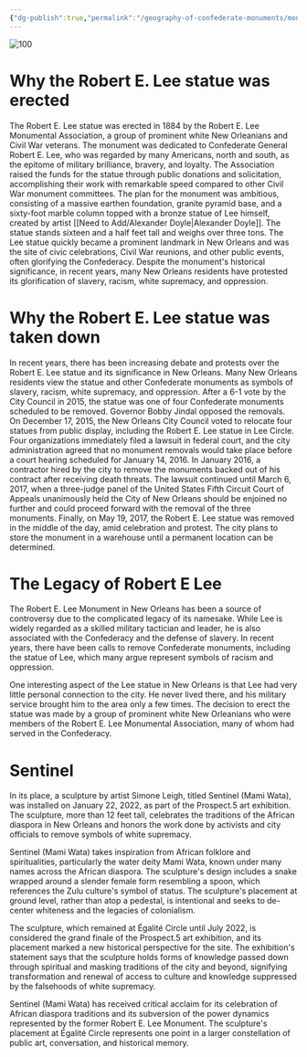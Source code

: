 ```yaml
---
{"dg-publish":true,"permalink":"/geography-of-confederate-monuments/monuments/robert-e-lee-monument/"}
---
```



![100](https://upload.wikimedia.org/wikipedia/commons/e/e6/Robert_E_Lee_Monument_at_Lee_Circle._New_Orleans_Louisiana.jpg)

# Why the Robert E. Lee statue was erected

The Robert E. Lee statue was erected in 1884 by the Robert E. Lee Monumental Association, a group of prominent white New Orleanians and Civil War veterans. The monument was dedicated to Confederate General Robert E. Lee, who was regarded by many Americans, north and south, as the epitome of military brilliance, bravery, and loyalty. The Association raised the funds for the statue through public donations and solicitation, accomplishing their work with remarkable speed compared to other Civil War monument committees. The plan for the monument was ambitious, consisting of a massive earthen foundation, granite pyramid base, and a sixty-foot marble column topped with a bronze statue of Lee himself, created by artist [[Need to Add/Alexander Doyle\|Alexander Doyle]]. The statue stands sixteen and a half feet tall and weighs over three tons. The Lee statue quickly became a prominent landmark in New Orleans and was the site of civic celebrations, Civil War reunions, and other public events, often glorifying the Confederacy. Despite the monument's historical significance, in recent years, many New Orleans residents have protested its glorification of slavery, racism, white supremacy, and oppression.

# Why the Robert E. Lee statue was taken down

In recent years, there has been increasing debate and protests over the Robert E. Lee statue and its significance in New Orleans. Many New Orleans residents view the statue and other Confederate monuments as symbols of slavery, racism, white supremacy, and oppression. After a 6-1 vote by the City Council in 2015, the statue was one of four Confederate monuments scheduled to be removed. Governor Bobby Jindal opposed the removals. On December 17, 2015, the New Orleans City Council voted to relocate four statues from public display, including the Robert E. Lee statue in Lee Circle. Four organizations immediately filed a lawsuit in federal court, and the city administration agreed that no monument removals would take place before a court hearing scheduled for January 14, 2016. In January 2016, a contractor hired by the city to remove the monuments backed out of his contract after receiving death threats. The lawsuit continued until March 6, 2017, when a three-judge panel of the United States Fifth Circuit Court of Appeals unanimously held the City of New Orleans should be enjoined no further and could proceed forward with the removal of the three monuments. Finally, on May 19, 2017, the Robert E. Lee statue was removed in the middle of the day, amid celebration and protest. The city plans to store the monument in a warehouse until a permanent location can be determined.

# The Legacy of Robert E Lee

The Robert E. Lee Monument in New Orleans has been a source of controversy due to the complicated legacy of its namesake. While Lee is widely regarded as a skilled military tactician and leader, he is also associated with the Confederacy and the defense of slavery. In recent years, there have been calls to remove Confederate monuments, including the statue of Lee, which many argue represent symbols of racism and oppression.

One interesting aspect of the Lee statue in New Orleans is that Lee had very little personal connection to the city. He never lived there, and his military service brought him to the area only a few times. The decision to erect the statue was made by a group of prominent white New Orleanians who were members of the Robert E. Lee Monumental Association, many of whom had served in the Confederacy.

# Sentinel

In its place, a sculpture by artist Simone Leigh, titled Sentinel (Mami Wata), was installed on January 22, 2022, as part of the Prospect.5 art exhibition. The sculpture, more than 12 feet tall, celebrates the traditions of the African diaspora in New Orleans and honors the work done by activists and city officials to remove symbols of white supremacy.

Sentinel (Mami Wata) takes inspiration from African folklore and spiritualities, particularly the water deity Mami Wata, known under many names across the African diaspora. The sculpture's design includes a snake wrapped around a slender female form resembling a spoon, which references the Zulu culture's symbol of status. The sculpture's placement at ground level, rather than atop a pedestal, is intentional and seeks to de-center whiteness and the legacies of colonialism.

The sculpture, which remained at Égalité Circle until July 2022, is considered the grand finale of the Prospect.5 art exhibition, and its placement marked a new historical perspective for the site. The exhibition's statement says that the sculpture holds forms of knowledge passed down through spiritual and masking traditions of the city and beyond, signifying transformation and renewal of access to culture and knowledge suppressed by the falsehoods of white supremacy.

Sentinel (Mami Wata) has received critical acclaim for its celebration of African diaspora traditions and its subversion of the power dynamics represented by the former Robert E. Lee Monument. The sculpture's placement at Égalité Circle represents one point in a larger constellation of public art, conversation, and historical memory.